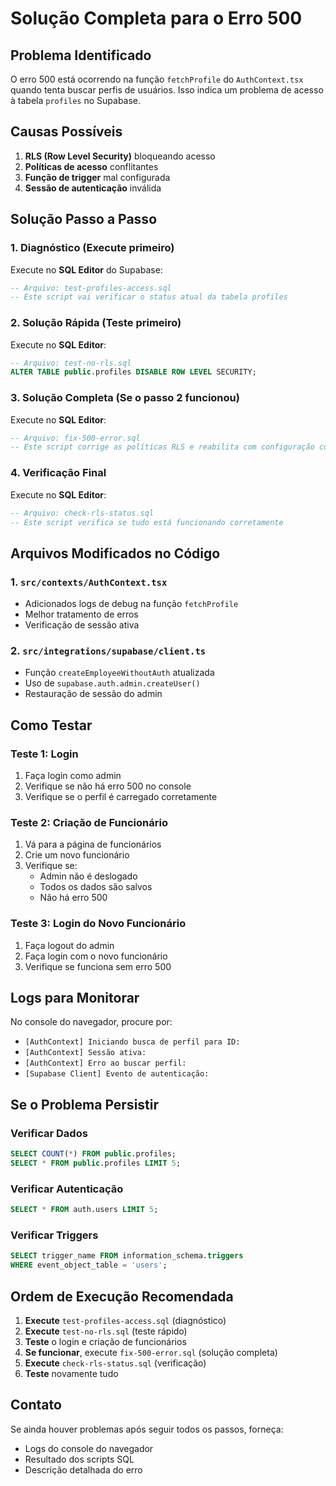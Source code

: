 # Solução Completa para o Erro 500

## Problema Identificado
O erro 500 está ocorrendo na função `fetchProfile` do `AuthContext.tsx` quando tenta buscar perfis de usuários. Isso indica um problema de acesso à tabela `profiles` no Supabase.

## Causas Possíveis
1. **RLS (Row Level Security)** bloqueando acesso
2. **Políticas de acesso** conflitantes
3. **Função de trigger** mal configurada
4. **Sessão de autenticação** inválida

## Solução Passo a Passo

### 1. Diagnóstico (Execute primeiro)
Execute no **SQL Editor** do Supabase:
```sql
-- Arquivo: test-profiles-access.sql
-- Este script vai verificar o status atual da tabela profiles
```

### 2. Solução Rápida (Teste primeiro)
Execute no **SQL Editor**:
```sql
-- Arquivo: test-no-rls.sql
ALTER TABLE public.profiles DISABLE ROW LEVEL SECURITY;
```

### 3. Solução Completa (Se o passo 2 funcionou)
Execute no **SQL Editor**:
```sql
-- Arquivo: fix-500-error.sql
-- Este script corrige as políticas RLS e reabilita com configuração correta
```

### 4. Verificação Final
Execute no **SQL Editor**:
```sql
-- Arquivo: check-rls-status.sql
-- Este script verifica se tudo está funcionando corretamente
```

## Arquivos Modificados no Código

### 1. `src/contexts/AuthContext.tsx`
- Adicionados logs de debug na função `fetchProfile`
- Melhor tratamento de erros
- Verificação de sessão ativa

### 2. `src/integrations/supabase/client.ts`
- Função `createEmployeeWithoutAuth` atualizada
- Uso de `supabase.auth.admin.createUser()`
- Restauração de sessão do admin

## Como Testar

### Teste 1: Login
1. Faça login como admin
2. Verifique se não há erro 500 no console
3. Verifique se o perfil é carregado corretamente

### Teste 2: Criação de Funcionário
1. Vá para a página de funcionários
2. Crie um novo funcionário
3. Verifique se:
   - Admin não é deslogado
   - Todos os dados são salvos
   - Não há erro 500

### Teste 3: Login do Novo Funcionário
1. Faça logout do admin
2. Faça login com o novo funcionário
3. Verifique se funciona sem erro 500

## Logs para Monitorar

No console do navegador, procure por:
- `[AuthContext] Iniciando busca de perfil para ID:`
- `[AuthContext] Sessão ativa:`
- `[AuthContext] Erro ao buscar perfil:`
- `[Supabase Client] Evento de autenticação:`

## Se o Problema Persistir

### Verificar Dados
```sql
SELECT COUNT(*) FROM public.profiles;
SELECT * FROM public.profiles LIMIT 5;
```

### Verificar Autenticação
```sql
SELECT * FROM auth.users LIMIT 5;
```

### Verificar Triggers
```sql
SELECT trigger_name FROM information_schema.triggers 
WHERE event_object_table = 'users';
```

## Ordem de Execução Recomendada

1. **Execute** `test-profiles-access.sql` (diagnóstico)
2. **Execute** `test-no-rls.sql` (teste rápido)
3. **Teste** o login e criação de funcionários
4. **Se funcionar**, execute `fix-500-error.sql` (solução completa)
5. **Execute** `check-rls-status.sql` (verificação)
6. **Teste** novamente tudo

## Contato
Se ainda houver problemas após seguir todos os passos, forneça:
- Logs do console do navegador
- Resultado dos scripts SQL
- Descrição detalhada do erro 